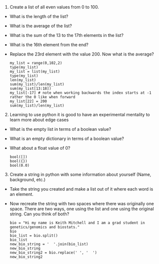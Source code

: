 1. Create a list of all even values from 0 to 100.
- What is the length of the list?
- What is the average of the list?  
- What is the sum of the 13 to the 17th elements in the list?
- What is the 16th element from the end?
- Replace the 23rd element with the value 200. Now what is the average?

    ```
    my_list = range(0,102,2)
    type(my_list)
    my_list = list(my_list)
    type(my_list)
    len(my_list)
    sum(my_list)/len(my_list)
    sum(my_list[13:18])
    my_list[-17] # note when working backwards the index starts at -1 rather the 0 like when forward
    my_list[22] = 200
    sum(my_list)/len(my_list)
    ```

2. Learning to use python it is good to have an experimental mentality to learn more about edge cases
- What is the empty list in terms of a boolean value?
- What is an empty dictionary in terms of a boolean value?
- What about a float value of 0?

    ```
    bool([])
    bool({})
    bool(0.0)
    ```


3. Create a string in python with some information about yourself (Name, background, etc.) 
- Take the string you created and make a list out of it where each word is an element.
- Now recreate the string with two spaces where there was originally one space. There are two ways, one using the list 
and one using the original string. Can you think of both?

    ```
    bio = "Hi my name is Keith Mitchell and I am a grad student in genetics/genomics and biostats."
    bio
    bio_list = bio.split()
    bio_list
    new_bio_string = '  '.join(bio_list)
    new_bio_string
    new_bio_string2 = bio.replace(' ', '  ')
    new_bio_string2
    ```


